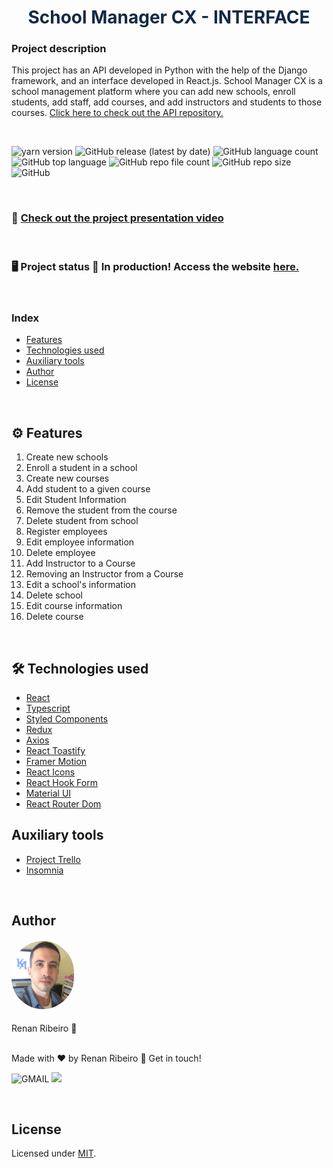 <h1 style="text-align: center; color: #132A43">School Manager CX - INTERFACE</h1>

### Project description

This project has an API developed in Python with the help of the Django framework, and an interface developed in React.js. School Manager CX is a school management platform where you can add new schools, enroll students, add staff, add courses, and add instructors and students to those courses. [Click here to check out the API repository.](https://github.com/renandcr/school_manager_api)

<br>

![yarn version](https://img.shields.io/badge/yarn-1.22.19-green)
![GitHub release (latest by date)](https://img.shields.io/github/v/release/renandcr/school_manager_interface)
![GitHub language count](https://img.shields.io/github/languages/count/renandcr/school_manager_interface)
![GitHub top language](https://img.shields.io/github/languages/top/renandcr/school_manager_interface)
![GitHub repo file count](https://img.shields.io/github/directory-file-count/renandcr/school_manager_interface)
![GitHub repo size](https://img.shields.io/github/repo-size/renandcr/school_manager_interface)
![GitHub](https://img.shields.io/github/license/renandcr/school_manager_interface)

<br>

### 🎥 [Check out the project presentation video](https://drive.google.com/file/d/1h1rGR_n9aeKa93m-OtuMOkbwVQRRLvRh/view?usp=sharing)

<br>

### 🖥️ Project status 🚀 In production! Access the website [here.](https://school-manager-interface.vercel.app/)

<br>

### Index

- [Features](#️-features)
- [Technologies used](#️-technologies-used)
- [Auxiliary tools](#auxiliary-tools)
- [Author](#author)
- [License](#license)

<br>

## ⚙️ Features

1. Create new schools
2. Enroll a student in a school
3. Create new courses
4. Add student to a given course
5. Edit Student Information
6. Remove the student from the course
7. Delete student from school
8. Register employees
9. Edit employee information
10. Delete employee
11. Add Instructor to a Course
12. Removing an Instructor from a Course
13. Edit a school's information
14. Delete school
15. Edit course information
16. Delete course

<br>

## 🛠️ Technologies used

- [React](https://reactjs.org/)
- [Typescript](https://www.typescriptlang.org/)
- [Styled Components](https://styled-components.com/)
- [Redux](https://redux.js.org/)
- [Axios](https://axios-http.com/ptbr/)
- [React Toastify](https://fkhadra.github.io/react-toastify/introduction)
- [Framer Motion](https://www.framer.com/motion/)
- [React Icons](https://react-icons.github.io/react-icons/)
- [React Hook Form](https://react-hook-form.com/)
- [Material UI](https://mui.com/)
- [React Router Dom](https://reactrouter.com/en/main)

## Auxiliary tools

- [Project Trello](https://trello.com/invite/b/ZhPBaw28/ATTI49e717feb94b1f616a16667ac4a286d0FB2C48B5/school-manager-cx)
- [Insomnia](https://insomnia.rest/)

<br>

## Author

<h4><img alt="Profile picture" src="src/assets/images/profile_photo.JPG" style="width: 100px; border-radius: 50px"/></h4>
Renan Ribeiro 🚀

<br>

<br>

Made with ❤️ by Renan Ribeiro 👋 Get in touch!

![GMAIL](https://img.shields.io/badge/renandcribeiro@gmail.com-D14836?style=flat-square&logo=gmail&logoColor=white)
<a href="https://www.linkedin.com/in/renandcr">
<img src="https://img.shields.io/badge/Renan-0077B5?style=flat-square&logo=linkedin&logoColor=white"/></a>

<br>

## License

Licensed under [MIT](https://github.com/renandcr/school_manager_interface/blob/development/LICENSE.md).
